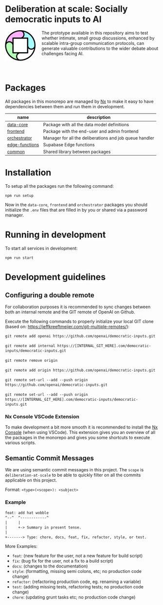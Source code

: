 # Deliberation at scale: Socially democratic inputs to AI
<img align="left" width="100" height="100" style="margin-right: 20px;" src="./documentation/images/logo.png">
The prototype available in this repository aims to test whether intimate, small group discussions, enhanced by scalable intra-group communication protocols, can generate valuable contributions to the wider debate about challenges facing AI.

<br/><br/>

# Packages
All packages in this monorepo are managed by [Nx](https://nx.dev/) to make it easy to have dependencies between them and run them in development.

| name | description                  |
|------|------------------------------|
| [data-core](./packages/data-core/) |Package with all the data model definitions  |
| [frontend](./packages/frontend/) | Package with the end-user and admin frontend |
| [orchestrator](./packages/orchestrator/) | Manager for all the deliberations and job queue handler |
| [edge-functions](./packages/edge-functions/) | Supabase Edge functions   |
| [common](./packages/common/) | Shared library between packages   |

# Installation
To setup all the packages run the following command:
```
npm run setup
```

Now in the `data-core`, `frontend` and `orchestrator` packages you should initialize the `.env` files that are filled in by you or shared via a password manager.

# Running in development
To start all services in development:
```
npm run start
```

# Development guidelines

## Configuring a double remote
For collaboration purposes it is recommended to sync changes between both an internal remote and the GIT remote of OpenAI on Github.

Execute the following commands to properly initialize your local GIT clone (based on: https://jeffkreeftmeijer.com/git-multiple-remotes/):
```
git remote add openai https://github.com/openai/democratic-inputs.git

git remote add internal https://[INTERNAL_GIT_HERE].com/democratic-inputs/democratic-inputs.git

git remote remove origin

git remote add origin https://github.com/openai/democratic-inputs.git

git remote set-url --add --push origin https://github.com/openai/democratic-inputs.git

git remote set-url --add --push origin https://[INTERNAL_GIT_HERE].com/democratic-inputs/democratic-inputs.git
```

### Nx Console VSCode Extension
To make development a bit more smooth it is recommended to install the [Nx Console](https://marketplace.visualstudio.com/items?itemName=nrwl.angular-console) (when using VSCode). This extension gives you an overview of all the packages in the monorepo and gives you some shortcuts to execute various scripts.

## Semantic Commit Messages
We are using semantic commit messages in this project. The `scope` is `deliberation-at-scale` to be able to quickly filter on all the commits applicable on this project.

Format: `<type>(<scope>): <subject>`

### Example

```
feat: add hat wobble
^--^  ^------------^
|     |
|     +-> Summary in present tense.
|
+-------> Type: chore, docs, feat, fix, refactor, style, or test.
```

More Examples:
- `feat`: (new feature for the user, not a new feature for build script)
- `fix`: (bug fix for the user, not a fix to a build script)
- `docs`: (changes to the documentation)
- `style`: (formatting, missing semi colons, etc; no production code change)
- `refactor`: (refactoring production code, eg. renaming a variable)
- `test`: (adding missing tests, refactoring tests; no production code change)
- `chore`: (updating grunt tasks etc; no production code change)
